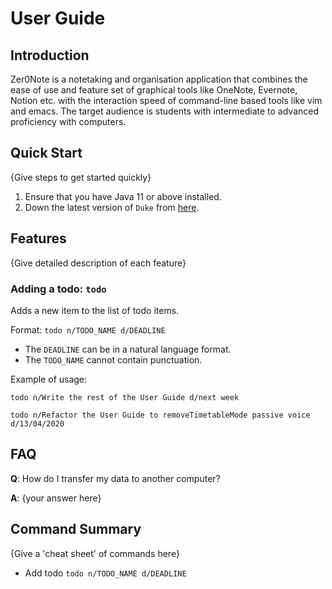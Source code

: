# User Guide

## Introduction

Zer0Note is a notetaking and organisation application that combines the ease of use and feature set of graphical tools like OneNote, Evernote, Notion etc. with the interaction speed of command-line based tools like vim and emacs. The target audience is students with intermediate to advanced proficiency with computers. 

## Quick Start

{Give steps to get started quickly}

1. Ensure that you have Java 11 or above installed.
1. Down the latest version of `Duke` from [here](http://link.to/duke).

## Features 

{Give detailed description of each feature}

### Adding a todo: `todo`
Adds a new item to the list of todo items.

Format: `todo n/TODO_NAME d/DEADLINE`

* The `DEADLINE` can be in a natural language format.
* The `TODO_NAME` cannot contain punctuation.  

Example of usage: 

`todo n/Write the rest of the User Guide d/next week`

`todo n/Refactor the User Guide to removeTimetableMode passive voice d/13/04/2020`

## FAQ

**Q**: How do I transfer my data to another computer? 

**A**: {your answer here}

## Command Summary

{Give a 'cheat sheet' of commands here}

* Add todo `todo n/TODO_NAME d/DEADLINE`
